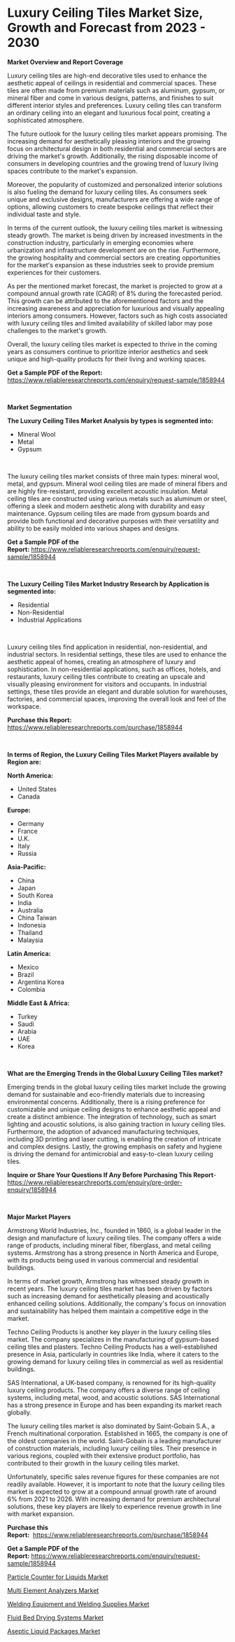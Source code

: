 <p><h1>Luxury Ceiling Tiles Market Size, Growth and Forecast from 2023 - 2030</h1></p><p><strong>Market Overview and Report Coverage</strong></p>
<p><p>Luxury ceiling tiles are high-end decorative tiles used to enhance the aesthetic appeal of ceilings in residential and commercial spaces. These tiles are often made from premium materials such as aluminum, gypsum, or mineral fiber and come in various designs, patterns, and finishes to suit different interior styles and preferences. Luxury ceiling tiles can transform an ordinary ceiling into an elegant and luxurious focal point, creating a sophisticated atmosphere.</p><p>The future outlook for the luxury ceiling tiles market appears promising. The increasing demand for aesthetically pleasing interiors and the growing focus on architectural design in both residential and commercial sectors are driving the market's growth. Additionally, the rising disposable income of consumers in developing countries and the growing trend of luxury living spaces contribute to the market's expansion.</p><p>Moreover, the popularity of customized and personalized interior solutions is also fueling the demand for luxury ceiling tiles. As consumers seek unique and exclusive designs, manufacturers are offering a wide range of options, allowing customers to create bespoke ceilings that reflect their individual taste and style.</p><p>In terms of the current outlook, the luxury ceiling tiles market is witnessing steady growth. The market is being driven by increased investments in the construction industry, particularly in emerging economies where urbanization and infrastructure development are on the rise. Furthermore, the growing hospitality and commercial sectors are creating opportunities for the market's expansion as these industries seek to provide premium experiences for their customers.</p><p>As per the mentioned market forecast, the market is projected to grow at a compound annual growth rate (CAGR) of 8% during the forecasted period. This growth can be attributed to the aforementioned factors and the increasing awareness and appreciation for luxurious and visually appealing interiors among consumers. However, factors such as high costs associated with luxury ceiling tiles and limited availability of skilled labor may pose challenges to the market's growth.</p><p>Overall, the luxury ceiling tiles market is expected to thrive in the coming years as consumers continue to prioritize interior aesthetics and seek unique and high-quality products for their living and working spaces.</p></p>
<p><strong>Get a Sample PDF of the Report:</strong> <a href="https://www.reliableresearchreports.com/enquiry/request-sample/1858944">https://www.reliableresearchreports.com/enquiry/request-sample/1858944</a></p>
<p>&nbsp;</p>
<p><strong>Market Segmentation</strong></p>
<p><strong>The Luxury Ceiling Tiles Market Analysis by types is segmented into:</strong></p>
<p><ul><li>Mineral Wool</li><li>Metal</li><li>Gypsum</li></ul></p>
<p>&nbsp;</p>
<p><p>The luxury ceiling tiles market consists of three main types: mineral wool, metal, and gypsum. Mineral wool ceiling tiles are made of mineral fibers and are highly fire-resistant, providing excellent acoustic insulation. Metal ceiling tiles are constructed using various metals such as aluminum or steel, offering a sleek and modern aesthetic along with durability and easy maintenance. Gypsum ceiling tiles are made from gypsum boards and provide both functional and decorative purposes with their versatility and ability to be easily molded into various shapes and designs.</p></p>
<p><strong>Get a Sample PDF of the Report:</strong>&nbsp;<a href="https://www.reliableresearchreports.com/enquiry/request-sample/1858944">https://www.reliableresearchreports.com/enquiry/request-sample/1858944</a></p>
<p>&nbsp;</p>
<p><strong>The Luxury Ceiling Tiles Market Industry Research by Application is segmented into:</strong></p>
<p><ul><li>Residential</li><li>Non-Residential</li><li>Industrial Applications</li></ul></p>
<p>&nbsp;</p>
<p><p>Luxury ceiling tiles find application in residential, non-residential, and industrial sectors. In residential settings, these tiles are used to enhance the aesthetic appeal of homes, creating an atmosphere of luxury and sophistication. In non-residential applications, such as offices, hotels, and restaurants, luxury ceiling tiles contribute to creating an upscale and visually pleasing environment for visitors and occupants. In industrial settings, these tiles provide an elegant and durable solution for warehouses, factories, and commercial spaces, improving the overall look and feel of the workspace.</p></p>
<p><strong>Purchase this Report:</strong>&nbsp; <a href="https://www.reliableresearchreports.com/purchase/1858944">https://www.reliableresearchreports.com/purchase/1858944</a></p>
<p>&nbsp;</p>
<p><strong>In terms of Region, the Luxury Ceiling Tiles Market Players available by Region are:</strong></p>
<p>
    <p> <strong> North America: </strong>
        <ul>
            <li>United States</li>
            <li>Canada</li>
        </ul>
        </p> 
    <p> <strong> Europe: </strong>
        <ul>
            <li>Germany</li>
            <li>France</li>
            <li>U.K.</li>
            <li>Italy</li>
            <li>Russia</li>
        </ul>
        </p> 
    <p> <strong> Asia-Pacific: </strong>
        <ul>
            <li>China</li>
            <li>Japan</li>
            <li>South Korea</li>
            <li>India</li>
            <li>Australia</li>
            <li>China Taiwan</li>
            <li>Indonesia</li>
            <li>Thailand</li>
            <li>Malaysia</li>
        </ul>
        </p> 
    <p> <strong> Latin America: </strong>
        <ul>
            <li>Mexico</li>
            <li>Brazil</li>
            <li>Argentina Korea</li>
            <li>Colombia</li>
        </ul>
        </p> 
    <p> <strong> Middle East & Africa: </strong>
        <ul>
            <li>Turkey</li>
            <li>Saudi</li>
            <li>Arabia</li>
            <li>UAE</li>
            <li>Korea</li>
        </ul>
    </p>
    </p>
<p>&nbsp;</p>
<p><strong>What are the Emerging Trends in the Global Luxury Ceiling Tiles market?</strong></p>
<p><p>Emerging trends in the global luxury ceiling tiles market include the growing demand for sustainable and eco-friendly materials due to increasing environmental concerns. Additionally, there is a rising preference for customizable and unique ceiling designs to enhance aesthetic appeal and create a distinct ambience. The integration of technology, such as smart lighting and acoustic solutions, is also gaining traction in luxury ceiling tiles. Furthermore, the adoption of advanced manufacturing techniques, including 3D printing and laser cutting, is enabling the creation of intricate and complex designs. Lastly, the growing emphasis on safety and hygiene is driving the demand for antimicrobial and easy-to-clean luxury ceiling tiles.</p></p>
<p><strong>Inquire or Share Your Questions If Any Before Purchasing This Report</strong>- <a href="https://www.reliableresearchreports.com/enquiry/pre-order-enquiry/1858944">https://www.reliableresearchreports.com/enquiry/pre-order-enquiry/1858944</a></p>
<p>&nbsp;</p>
<p><strong>Major Market Players</strong></p>
<p><p>Armstrong World Industries, Inc., founded in 1860, is a global leader in the design and manufacture of luxury ceiling tiles. The company offers a wide range of products, including mineral fiber, fiberglass, and metal ceiling systems. Armstrong has a strong presence in North America and Europe, with its products being used in various commercial and residential buildings.</p><p>In terms of market growth, Armstrong has witnessed steady growth in recent years. The luxury ceiling tiles market has been driven by factors such as increasing demand for aesthetically pleasing and acoustically enhanced ceiling solutions. Additionally, the company's focus on innovation and sustainability has helped them maintain a competitive edge in the market.</p><p>Techno Ceiling Products is another key player in the luxury ceiling tiles market. The company specializes in the manufacturing of gypsum-based ceiling tiles and plasters. Techno Ceiling Products has a well-established presence in Asia, particularly in countries like India, where it caters to the growing demand for luxury ceiling tiles in commercial as well as residential buildings.</p><p>SAS International, a UK-based company, is renowned for its high-quality luxury ceiling products. The company offers a diverse range of ceiling systems, including metal, wood, and acoustic solutions. SAS International has a strong presence in Europe and has been expanding its market reach globally.</p><p>The luxury ceiling tiles market is also dominated by Saint-Gobain S.A., a French multinational corporation. Established in 1665, the company is one of the oldest companies in the world. Saint-Gobain is a leading manufacturer of construction materials, including luxury ceiling tiles. Their presence in various regions, coupled with their extensive product portfolio, has contributed to their growth in the luxury ceiling tiles market.</p><p>Unfortunately, specific sales revenue figures for these companies are not readily available. However, it is important to note that the luxury ceiling tiles market is expected to grow at a compound annual growth rate of around 6% from 2021 to 2026. With increasing demand for premium architectural solutions, these key players are likely to experience revenue growth in line with market expansion.</p></p>
<p><strong>Purchase this Report:</strong>&nbsp;&nbsp;<a href="https://www.reliableresearchreports.com/purchase/1858944">https://www.reliableresearchreports.com/purchase/1858944</a></p>
<p></p>
<p><strong>Get a Sample PDF of the Report:</strong>&nbsp;<a href="https://www.reliableresearchreports.com/enquiry/request-sample/1858944">https://www.reliableresearchreports.com/enquiry/request-sample/1858944</a></p>
<p><p><a href="https://medium.com/@eltaroberts2662/particle-counter-for-liquids-market-furnishes-information-on-market-share-market-trends-and-b25015277fd7">Particle Counter for Liquids Market</a></p><p><a href="https://medium.com/@soloncarter2662/multi-element-analyzers-market-comprehensive-assessment-by-type-application-and-geography-6c276c841a59">Multi Element Analyzers Market</a></p><p><a href="https://medium.com/@samirmayert107/decoding-welding-equipment-and-welding-supplies-market-metrics-market-share-trends-and-growth-f56a649b070d">Welding Equipment and Welding Supplies Market</a></p><p><a href="https://medium.com/@lottierunte2662/fluid-bed-drying-systems-market-size-reveals-the-best-marketing-channels-in-global-industry-5b5d0da00d59">Fluid Bed Drying Systems Market</a></p><p><a href="https://medium.com/@react.shoe.mask/aseptic-liquid-packages-market-trends-forecast-and-competitive-analysis-to-2030-3fad935ec050">Aseptic Liquid Packages Market</a></p></p>